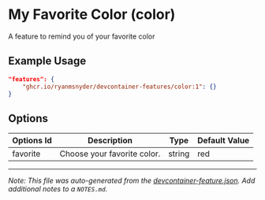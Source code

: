 
# My Favorite Color (color)

A feature to remind you of your favorite color

## Example Usage

```json
"features": {
    "ghcr.io/ryanmsnyder/devcontainer-features/color:1": {}
}
```

## Options

| Options Id | Description | Type | Default Value |
|-----|-----|-----|-----|
| favorite | Choose your favorite color. | string | red |



---

_Note: This file was auto-generated from the [devcontainer-feature.json](https://github.com/ryanmsnyder/devcontainer-features/blob/main/src/color/devcontainer-feature.json).  Add additional notes to a `NOTES.md`._
